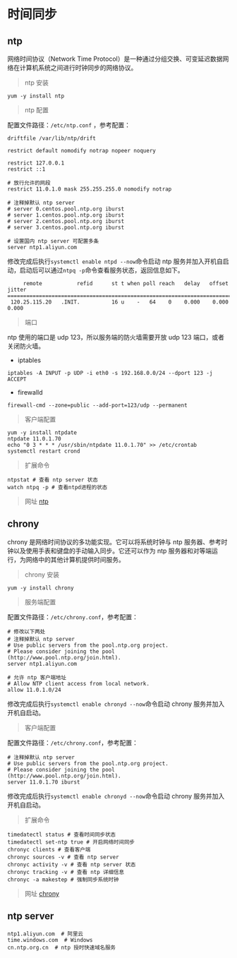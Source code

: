 # 时间同步
## ntp
网络时间协议（Network Time Protocol）是一种通过分组交换、可变延迟数据网络在计算机系统之间进行时钟同步的网络协议。

> ntp 安装
```shell
yum -y install ntp
```
> ntp 配置

配置文件路径：`/etc/ntp.conf` ，参考配置：
```shell
driftfile /var/lib/ntp/drift

restrict default nomodify notrap nopeer noquery

restrict 127.0.0.1   
restrict ::1         

# 放行允许的网段
restrict 11.0.1.0 mask 255.255.255.0 nomodify notrap 

# 注释掉默认 ntp server 
# server 0.centos.pool.ntp.org iburst
# server 1.centos.pool.ntp.org iburst
# server 2.centos.pool.ntp.org iburst
# server 3.centos.pool.ntp.org iburst

# 设置国内 ntp server 可配置多条
server ntp1.aliyun.com
```


修改完成后执行`systemctl enable ntpd --now`命令启动 ntp 服务并加入开机自启动，启动后可以通过`ntpq -p`命令查看服务状态，返回信息如下。
```shell
     remote           refid      st t when poll reach   delay   offset  jitter
==============================================================================
 120.25.115.20   .INIT.          16 u    -   64    0    0.000    0.000   0.000
```

> 端口

ntp 使用的端口是 udp 123，所以服务端的防火墙需要开放 udp 123 端口，或者关闭防火墙。

- iptables
```shell
iptables -A INPUT -p UDP -i eth0 -s 192.168.0.0/24 --dport 123 -j ACCEPT
```

- firewalld
```shell
firewall-cmd --zone=public --add-port=123/udp --permanent
```

> 客户端配置

```shell
yum -y install ntpdate
ntpdate 11.0.1.70
echo "0 3 * * * /usr/sbin/ntpdate 11.0.1.70" >> /etc/crontab 
systemctl restart crond 
```

> 扩展命令
```shell
ntpstat # 查看 ntp server 状态
watch ntpq -p # 查看ntpd进程的状态
```

> 网址
[ntp](https://en.wikipedia.org/wiki/Network_Time_Protocol) 

## chrony
chrony 是网络时间协议的多功能实现。它可以将系统时钟与 ntp 服务器、参考时钟以及使用手表和键盘的手动输入同步。它还可以作为 ntp 服务器和对等端运行，为网络中的其他计算机提供时间服务。

> chrony 安装

```shell
yum -y install chrony
```
> 服务端配置

配置文件路径：`/etc/chrony.conf`，参考配置：
```shell
# 修改以下两处
# 注释掉默认 ntp server 
# Use public servers from the pool.ntp.org project.
# Please consider joining the pool (http://www.pool.ntp.org/join.html).
server ntp1.aliyun.com

# 允许 ntp 客户端地址
# Allow NTP client access from local network.
allow 11.0.1.0/24
```
修改完成后执行`systemctl enable chronyd --now`命令启动 chrony 服务并加入开机自启动。

> 客户端配置

配置文件路径：`/etc/chrony.conf`，参考配置：
```shell
# 注释掉默认 ntp server 
# Use public servers from the pool.ntp.org project.
# Please consider joining the pool (http://www.pool.ntp.org/join.html).
server 11.0.1.70 iburst
```
修改完成后执行`systemctl enable chronyd --now`命令启动 chrony 服务并加入开机自启动。

> 扩展命令
```shell
timedatectl status # 查看时间同步状态
timedatectl set-ntp true # 开启网络时间同步
chronyc clients # 查看客户端
chronyc sources -v # 查看 ntp server
chronyc activity -v # 查看 ntp server 状态
chronyc tracking -v # 查看 ntp 详细信息
chronyc -a makestep # 强制同步系统时钟
```

> 网址
[chrony](https://chrony-project.org/)

## ntp server
```shell
ntp1.aliyun.com  # 阿里云
time.windows.com  # Windows
cn.ntp.org.cn  # ntp 授时快速域名服务
```

